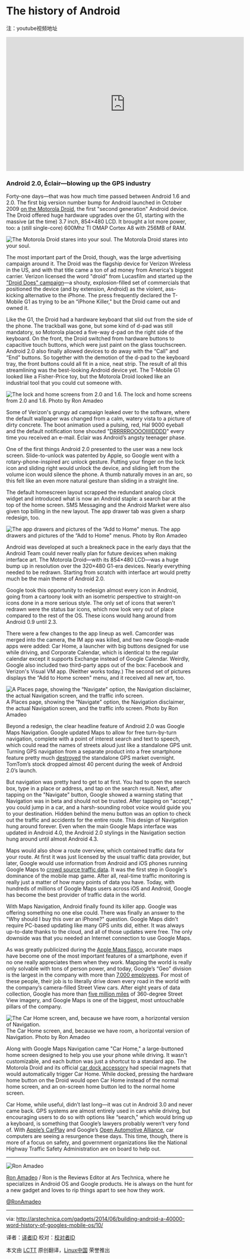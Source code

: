 The history of Android
================================================================================

注：youtube视频地址
<iframe width="640" height="360" frameborder="0" src="http://www.youtube-nocookie.com/embed/e52TSXwj774?start=0&amp;wmode=transparent" type="text/html" style="display:block"></iframe>

### Android 2.0, Éclair‎—blowing up the GPS industry ###

Forty-one days—that was how much time passed between Android 1.6 and 2.0. The first big version number bump for Android launched in October 2009 [on the Motorola Droid][1], the first "second generation" Android device. The Droid offered huge hardware upgrades over the G1, starting with the massive (at the time) 3.7 inch, 854×480 LCD. It brought a lot more power, too: a (still single-core) 600Mhz TI OMAP Cortex A8 with 256MB of RAM.

![The Motorola Droid stares into your soul.](http://cdn.arstechnica.net/wp-content/uploads/2014/03/2181.jpg)
The Motorola Droid stares into your soul.

The most important part of the Droid, though, was the large advertising campaign around it. The Droid was the flagship device for Verizon Wireless in the US, and with that title came a ton of ad money from America's biggest carrier. Verizon licensed the word "droid" from Lucasfilm and started up the ["Droid Does" campaign][2]—a shouty, explosion-filled set of commercials that positioned the device (and by extension, Android) as the violent, ass-kicking alternative to the iPhone. The press frequently declared the T-Mobile G1 as trying to be an “iPhone Killer," but the Droid came out and owned it.

Like the G1, the Droid had a hardware keyboard that slid out from the side of the phone. The trackball was gone, but some kind of d-pad was still mandatory, so Motorola placed a five-way d-pad on the right side of the keyboard. On the front, the Droid switched from hardware buttons to capacitive touch buttons, which were just paint on the glass touchscreen. Android 2.0 also finally allowed devices to do away with the “Call" and “End" buttons. So together with the demotion of the d-pad to the keyboard tray, the front buttons could all fit in a nice, neat strip. The result of all this streamlining was the best-looking Android device yet. The T-Mobile G1 looked like a Fisher-Price toy, but the Motorola Droid looked like an industrial tool that you could cut someone with.

![The lock and home screens from 2.0 and 1.6.](http://cdn.arstechnica.net/wp-content/uploads/2014/01/intro202.png)
The lock and home screens from 2.0 and 1.6.
Photo by Ron Amadeo

Some of Verizon's grungy ad campaign leaked over to the software, where the default wallpaper was changed from a calm, watery vista to a picture of dirty concrete. The boot animation used a pulsing, red, Hal 9000 eyeball and the default notification tone shouted "[DRRRRROOOOIIIIDDDD][3]" every time you received an e-mail. Éclair was Android’s angsty teenager phase.

One of the first things Android 2.0 presented to the user was a new lock screen. Slide-to-unlock was patented by Apple, so Google went with a rotary-phone-inspired arc unlock gesture. Putting your finger on the lock icon and sliding right would unlock the device, and sliding left from the volume icon would silence the phone. A thumb naturally moves in an arc, so this felt like an even more natural gesture than sliding in a straight line.

The default homescreen layout scrapped the redundant analog clock widget and introduced what is now an Android staple: a search bar at the top of the home screen. SMS Messaging and the Android Market were also given top billing in the new layout. The app drawer tab was given a sharp redesign, too.

![The app drawers and pictures of the “Add to Home" menus.](http://cdn.arstechnica.net/wp-content/uploads/2014/01/icons.png)
The app drawers and pictures of the “Add to Home" menus.
Photo by Ron Amadeo

Android was developed at such a breakneck pace in the early days that the Android Team could never really plan for future devices when making interface art. The Motorola Droid—with its 854×480 LCD—was a huge bump up in resolution over the 320×480 G1-era devices. Nearly everything needed to be redrawn. Starting from scratch with interface art would pretty much be the main theme of Android 2.0.

Google took this opportunity to redesign almost every icon in Android, going from a cartoony look with an isometric perspective to straight-on icons done in a more serious style. The only set of icons that weren't redrawn were the status bar icons, which now look very out of place compared to the rest of the OS. These icons would hang around from Android 0.9 until 2.3.

There were a few changes to the app lineup as well. Camcorder was merged into the camera, the IM app was killed, and two new Google-made apps were added: Car Home, a launcher with big buttons designed for use while driving, and Corporate Calendar, which is identical to the regular calendar except it supports Exchange instead of Google Calendar. Weirdly, Google also included two third-party apps out of the box: Facebook and Verizon's Visual VM app. (Neither works today.) The second set of pictures displays the “Add to Home screen" menu, and it received all new art, too.

![A Places page, showing the “Navigate" option, the Navigation disclaimer, the actual Navigation screen, and the traffic info screen.](http://cdn.arstechnica.net/wp-content/uploads/2014/01/nav2.png)
A Places page, showing the “Navigate" option, the Navigation disclaimer, the actual Navigation screen, and the traffic info screen.
Photo by Ron Amadeo

Beyond a redesign, the clear headline feature of Android 2.0 was Google Maps Navigation. Google updated Maps to allow for free turn-by-turn navigation, complete with a point of interest search and text to speech, which could read the names of streets aloud just like a standalone GPS unit. Turning GPS navigation from a separate product into a free smartphone feature pretty much [destroyed][4] the standalone GPS market overnight. TomTom’s stock dropped almost 40 percent during the week of Android 2.0’s launch.

But navigation was pretty hard to get to at first. You had to open the search box, type in a place or address, and tap on the search result. Next, after tapping on the "Navigate" button, Google showed a warning stating that Navigation was in beta and should not be trusted. After tapping on "accept," you could jump in a car, and a harsh-sounding robot voice would guide you to your destination. Hidden behind the menu button was an option to check out the traffic and accidents for the entire route. This design of Navigation hung around forever. Even when the main Google Maps interface was updated in Android 4.0, the Android 2.0 stylings in the Navigation section hung around until almost Android 4.3.

Maps would also show a route overview, which contained traffic data for your route. At first it was just licensed by the usual traffic data provider, but later, Google would use information from Android and iOS phones running Google Maps to [crowd source traffic data][5]. It was the first step in Google's dominance of the mobile map game. After all, real-time traffic monitoring is really just a matter of how many points of data you have. Today, with hundreds of millions of Google Maps users across iOS and Android, Google has become the best provider of traffic data in the world.

With Maps Navigation, Android finally found its killer app. Google was offering something no one else could. There was finally an answer to the "Why should I buy this over an iPhone?" question. Google Maps didn't require PC-based updating like many GPS units did, either. It was always up-to-date thanks to the cloud, and all of those updates were free. The only downside was that you needed an Internet connection to use Google Maps.

As was greatly publicized during the [Apple Maps fiasco][6], accurate maps have become one of the most important features of a smartphone, even if no one really appreciates them when they work. Mapping the world is really only solvable with tons of person power, and today, Google’s “Geo" division is the largest in the company with more than [7,000 employees][7]. For most of these people, their job is to literally drive down every road in the world with the company’s camera-filled Street View cars. After eight years of data collection, Google has more than [five million miles][8] of 360-degree Street View imagery, and Google Maps is one of the biggest, most untouchable pillars of the company.

![The Car Home screen, and, because we have room, a horizontal version of Navigation.](http://cdn.arstechnica.net/wp-content/uploads/2014/01/carhome1.png)
The Car Home screen, and, because we have room, a horizontal version of Navigation.
Photo by Ron Amadeo

Along with Google Maps Navigation came "Car Home," a large-buttoned home screen designed to help you use your phone while driving. It wasn't customizable, and each button was just a shortcut to a standard app. The Motorola Droid and its official [car dock accessory][9] had special magnets that would automatically trigger Car Home. While docked, pressing the hardware home button on the Droid would open Car Home instead of the normal home screen, and an on-screen home button led to the normal home screen.

Car Home, while useful, didn’t last long—it was cut in Android 3.0 and never came back. GPS systems are almost entirely used in cars while driving, but encouraging users to do so with options like “search," which would bring up a keyboard, is something that Google’s lawyers probably weren’t very fond of. With [Apple’s CarPlay][10] and Google’s [Open Automotive Alliance][11], car computers are seeing a resurgence these days. This time, though, there is more of a focus on safety, and government organizations like the National Highway Traffic Safety Administration are on board to help out.

----------

![Ron Amadeo](http://cdn.arstechnica.net/wp-content//uploads/authors/ron-amadeo-sq.jpg)

[Ron Amadeo][a] / Ron is the Reviews Editor at Ars Technica, where he specializes in Android OS and Google products. He is always on the hunt for a new gadget and loves to rip things apart to see how they work.

[@RonAmadeo][t]

--------------------------------------------------------------------------------

via: http://arstechnica.com/gadgets/2014/06/building-android-a-40000-word-history-of-googles-mobile-os/10/

译者：[译者ID](https://github.com/译者ID) 校对：[校对者ID](https://github.com/校对者ID)

本文由 [LCTT](https://github.com/LCTT/TranslateProject) 原创翻译，[Linux中国](http://linux.cn/) 荣誉推出

[1]:http://arstechnica.com/gadgets/2009/12/review-of-the-motorola-droid/
[2]:http://www.youtube.com/watch?v=e52TSXwj774
[3]:http://www.youtube.com/watch?v=UBL47tHrvMA
[4]:http://techcrunch.com/2009/10/28/googles-new-mobile-app-cuts-gps-nav-companies-at-the-knees/
[5]:http://googleblog.blogspot.com/2009/08/bright-side-of-sitting-in-traffic.html
[6]:http://arstechnica.com/apple/2012/09/apple-ceo-tim-cook-apologizes-for-ios-6-maps-promises-improvements/
[7]:http://www.businessinsider.com/apple-has-7000-fewer-people-working-on-maps-than-google-2012-9
[8]:https://developers.google.com/events/io/sessions/383278298
[9]:http://www.amazon.com/Motorola-Generation-Vehicle-Charger-Packaging/dp/B002Y3BYQA
[10]:http://arstechnica.com/apple/2014/03/ios-in-the-car-becomes-carplay-coming-to-select-dashboards-this-year/
[11]:http://arstechnica.com/information-technology/2014/01/open-automotive-alliance-aims-to-bring-android-inside-the-car/
[a]:http://arstechnica.com/author/ronamadeo
[t]:https://twitter.com/RonAmadeo